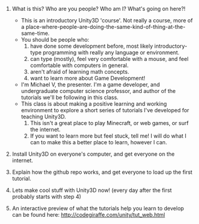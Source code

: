 1. What is this? Who are you people? Who am I? What's going on here?!
	* This is an introductory Unity3D 'course'. Not really a course, more of a place-where-people-are-doing-the-same-kind-of-thing-at-the-same-time.
	* You should be people who:
		1. have done some development before, most likely introductory-type programming with really any language or environment.
		2. can type (mostly), feel very comfortable with a mouse, and feel comfortable with computers in general.
		3. aren't afraid of learning math concepts.
		4. want to learn more about Game Development!
	* I'm Michael V, the presenter. I'm a game developer, and undergraduate computer science professor, and author of the tutorials we'll be following in this class.
	* This class is about making a positive learning and working environment to explore a short series of tutorials I've developed for teaching Unity3D.
		1. This isn't a great place to play Minecraft, or web games, or surf the internet.
		2. If you want to learn more but feel stuck, tell me! I will do what I can to make this a better place to learn, however I can.

2. Install Unity3D on everyone's computer, and get everyone on the internet.

3. Explain how the github repo works, and get everyone to load up the first tutorial.

4. Lets make cool stuff with Unity3D now! (every day after the first probably starts with step 4)

5. An interactive preview of what the tutorials help you learn to develop can be found here: http://codegiraffe.com/unity/tut_web.html